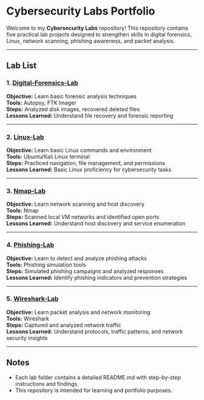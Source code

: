 # Cybersecurity Labs Portfolio

Welcome to my **Cybersecurity Labs** repository! This repository contains five practical lab projects designed to strengthen skills in digital forensics, Linux, network scanning, phishing awareness, and packet analysis.  

---

## Lab List

### 1. [Digital-Forensics-Lab](./Digital-Forensics-Lab)
**Objective:** Learn basic forensic analysis techniques  
**Tools:** Autopsy, FTK Imager  
**Steps:** Analyzed disk images, recovered deleted files  
**Lessons Learned:** Understand file recovery and forensic reporting  

---

### 2. [Linux-Lab](./Linux-Lab)
**Objective:** Learn basic Linux commands and environment  
**Tools:** Ubuntu/Kali Linux terminal  
**Steps:** Practiced navigation, file management, and permissions  
**Lessons Learned:** Basic Linux proficiency for cybersecurity tasks  

---

### 3. [Nmap-Lab](./Nmap-Lab)
**Objective:** Learn network scanning and host discovery  
**Tools:** Nmap  
**Steps:** Scanned local VM networks and identified open ports  
**Lessons Learned:** Understand host discovery and service enumeration  

---

### 4. [Phishing-Lab](./Phishing-Lab)
**Objective:** Learn to detect and analyze phishing attacks  
**Tools:** Phishing simulation tools  
**Steps:** Simulated phishing campaigns and analyzed responses  
**Lessons Learned:** Identify phishing indicators and prevention strategies  

---

### 5. [Wireshark-Lab](./Wireshark-Lab)
**Objective:** Learn packet analysis and network monitoring  
**Tools:** Wireshark  
**Steps:** Captured and analyzed network traffic  
**Lessons Learned:** Understand protocols, traffic patterns, and network security insights  

---

## Notes
- Each lab folder contains a detailed README.md with step-by-step instructions and findings.  
- This repository is intended for learning and portfolio purposes.
